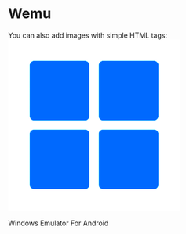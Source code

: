 # Wemu

You can also add images with simple HTML tags:
<img src="https://raw.githubusercontent.com/Alien989/Wemu/main/logo.png" width="350">

Windows Emulator For Android
